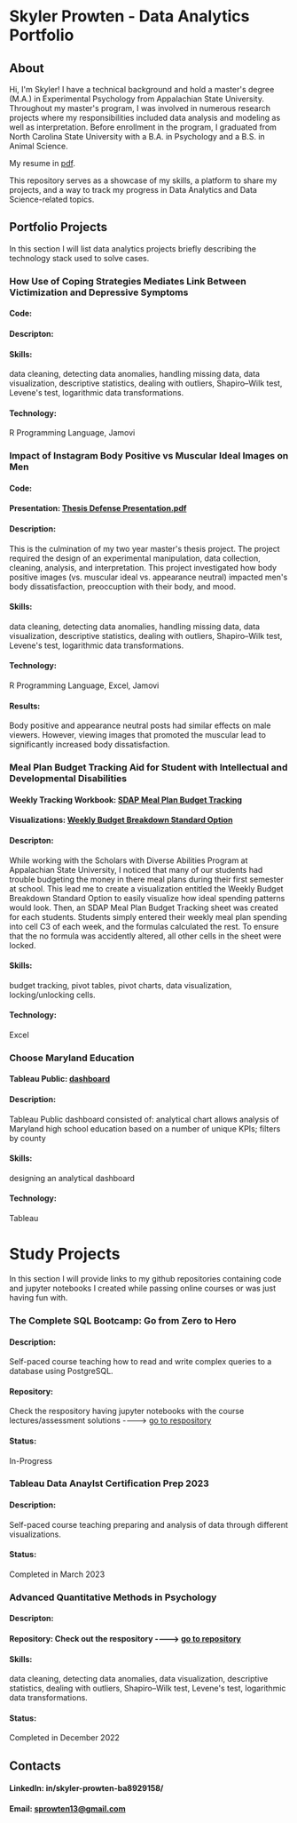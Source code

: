 # Skyler Prowten - Data Analytics Portfolio
## About
Hi, I'm Skyler! I have a technical background and hold a master's degree (M.A.) in Experimental Psychology from Appalachian State University. Throughout my master's program, I was involved in numerous research projects where my responsibilities included data analysis and modeling as well as interpretation. Before enrollment in the program, I graduated from North Carolina State University with a B.A. in Psychology and a B.S. in Animal Science. 

My resume in [pdf]([url](/sprowten/Data_Analytics_Portfiolio/blob/fd7386deacd2c65d7a2d5758ffa1daa02c644c9c/Skyler%20Prowten%20Data%20Analyst%20Resume.pdf)).

This repository serves as a showcase of my skills, a platform to share my projects, and a way to track my progress in Data Analytics and Data Science-related topics. 

## Portfolio Projects

In this section I will list data analytics projects briefly describing the technology stack used to solve cases.

### How Use of Coping Strategies Mediates Link Between Victimization and Depressive Symptoms
#### Code:
#### Descripton:
#### Skills: 
data cleaning, detecting data anomalies, handling missing data, data visualization, descriptive statistics, dealing with outliers, Shapiro–Wilk test, Levene's test, logarithmic data transformations.
#### Technology: 
R Programming Language, Jamovi

### Impact of Instagram Body Positive vs Muscular Ideal Images on Men
#### Code:
#### Presentation: [Thesis Defense Presentation.pdf]( /sprowten/Data_Analytics_Portfiolio/blob/fd7386deacd2c65d7a2d5758ffa1daa02c644c9c/Thesis%20Defense%20Presentation.pdf)
#### Description: 
This is the culmination of my two year master's thesis project. The project required the design of an experimental manipulation, data collection, cleaning, analysis, and interpretation. This project investigated how body positive images (vs. muscular ideal vs. appearance neutral) impacted men's body dissatisfaction, preoccuption with their body, and mood. 
#### Skills: 
data cleaning, detecting data anomalies, handling missing data, data visualization, descriptive statistics, dealing with outliers, Shapiro–Wilk test, Levene's test, logarithmic data transformations.
#### Technology: 
R Programming Language, Excel, Jamovi
#### Results: 
Body positive and appearance neutral posts had similar effects on male viewers. However, viewing images that promoted the muscular lead to significantly increased body dissatisfaction.

### Meal Plan Budget Tracking Aid for Student with Intellectual and Developmental Disabilities
#### Weekly Tracking Workbook: [SDAP Meal Plan Budget Tracking]([url](sprowten/Data_Analytics_Portfiolio/blob/3325058fb67b9cefcbf59282a5c7af3548e7e6e9/SDAP%20Meal%20Plan%20Budget%20Tracking.xlsx)) 
#### Visualizations: [Weekly Budget Breakdown Standard Option]([url](/sprowten/Data_Analytics_Portfiolio/blob/3325058fb67b9cefcbf59282a5c7af3548e7e6e9/Weekly%20Budget%20Breakdown%20Standard%20Option.xlsx))
#### Descripton: 
While working with the Scholars with Diverse Abilities Program at Appalachian State University, I noticed that many of our students had trouble budgeting the money in there meal plans during their first semester at school. This lead me to create a visualization entitled the Weekly Budget Breakdown Standard Option to easily visualize how ideal spending patterns would look. Then, an SDAP Meal Plan Budget Tracking sheet was created for each students. Students simply entered their weekly meal plan spending into cell C3 of each week, and the formulas calculated the rest. To ensure that the no formula was accidently altered, all other cells in the sheet were locked.
#### Skills: 
budget tracking, pivot tables, pivot charts, data visualization, locking/unlocking cells.
#### Technology: 
Excel

### Choose Maryland Education
#### Tableau Public: [dashboard]([url](app/profile/skyler.prowten/viz/Data_gov-ChooseMarylandEducation/Dashboard12))
#### Description: 
Tableau Public dashboard consisted of: analytical chart allows analysis of Maryland high school education based on a number of unique KPIs; filters by county
#### Skills:
designing an analytical dashboard
#### Technology:
Tableau



# Study Projects
In this section I will provide links to my github repositories containing code and jupyter notebooks I created while passing online courses or was just having fun with.

### The Complete SQL Bootcamp: Go from Zero to Hero
#### Description: 
Self-paced course teaching how to read and write complex queries to a database using  PostgreSQL.
#### Repository: 
Check the respository having jupyter notebooks with the course lectures/assessment solutions ----> [go to respository]([url](/sprowten/Learning-SQL/blob/b9d10da384ae696bf3ab1ae264f1296553b95f01/LearningSQLCode.ipynb))
#### Status: 
In-Progress

### Tableau Data Anaylst Certification Prep 2023
#### Description: 
Self-paced course teaching preparing and analysis of data through different visualizations.
#### Status: 
Completed in March 2023

### Advanced Quantitative Methods in Psychology
#### Descripton:
#### Repository: Check out the respository ----> [go to repository]([url](/sprowten/Learning-R.git))
#### Skills: 
data cleaning, detecting data anomalies, data visualization, descriptive statistics, dealing with outliers, Shapiro–Wilk test, Levene's test, logarithmic data transformations.
#### Status:
Completed in December 2022

## Contacts
#### LinkedIn: in/skyler-prowten-ba8929158/
#### Email: sprowten13@gmail.com
